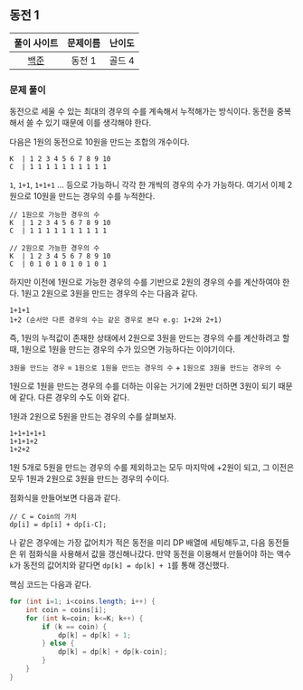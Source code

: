 ## 동전 1

|풀이 사이트|문제이름|난이도|
|:---:|:---:|:---:|
|[백준](https://www.acmicpc.net/problem/2293)|동전 1|골드 4|

### 문제 풀이
동전으로 세울 수 있는 최대의 경우의 수를 계속해서 누적해가는 방식이다. 동전을 중복해서 쓸 수 있기 때문에 이를 생각해야 한다.

다음은 1원의 동전으로 10원을 만드는 조합의 개수이다.

```
K  | 1 2 3 4 5 6 7 8 9 10
C  | 1 1 1 1 1 1 1 1 1 1
```

`1`, `1+1`, `1+1+1` ... 등으로 가능하니 각각 한 개씩의 경우의 수가 가능하다. 여기서 이제 2원으로 10원을 만드는 경우의 수를 누적한다.

```
// 1원으로 가능한 경우의 수
K  | 1 2 3 4 5 6 7 8 9 10
C  | 1 1 1 1 1 1 1 1 1 1

// 2원으로 가능한 경우의 수
K  | 1 2 3 4 5 6 7 8 9 10
C  | 0 1 0 1 0 1 0 1 0 1
```

하지만 이전에 1원으로 가능한 경우의 수를 기반으로 2원의 경우의 수를 계산하여야 한다. 1원고 2원으로 3원을 만드는 경우의 수는 다음과 같다.

```
1+1+1
1+2 (순서만 다른 경우의 수는 같은 경우로 본다 e.g: 1+2와 2+1)
```

즉, 1원의 누적값이 존재한 상태에서 2원으로 3원을 만드는 경우의 수를 계산하려고 할 때, 1원으로 1원을 만드는 경우의 수가 있으면 가능하다는 이야기이다.

`3원을 만드는 경우` = `1원으로 1원을 만드는 경우의 수` + `1원으로 3원을 만드는 경우의 수`

1원으로 1원을 만드는 경우의 수를 더하는 이유는 거기에 2원만 더하면 3원이 되기 때문에 같다. 다른 경우의 수도 이와 같다.

1원과 2원으로 5원을 만드는 경우의 수를 살펴보자.

```
1+1+1+1+1 
1+1+1+2
1+2+2
```
1원 5개로 5원을 만드는 경우의 수를 제외하고는 모두 마지막에 +2원이 되고, 그 이전은 모두 1원과 2원으로 3원을 만드는 경우의 수이다. 

점화식을 만들어보면 다음과 같다.

```
// C = Coin의 가치
dp[i] = dp[i] + dp[i-C]; 
```

나 같은 경우에는 가장 값어치가 적은 동전을 미리 DP 배열에 세팅해두고, 다음 동전들은 위 점화식을 사용해서 값을 갱신해나갔다. 만약 동전을 이용해서 만들어야 하는 액수 `k`가 동전의 값어치와 같다면 `dp[k] = dp[k] + 1`를 통해 갱신했다. 

핵심 코드는 다음과 같다.

```java
for (int i=1; i<coins.length; i++) {
    int coin = coins[i];
    for (int k=coin; k<=K; k++) {
        if (k == coin) {
            dp[k] = dp[k] + 1;
        } else {
            dp[k] = dp[k] + dp[k-coin];
        }
    }
}
```